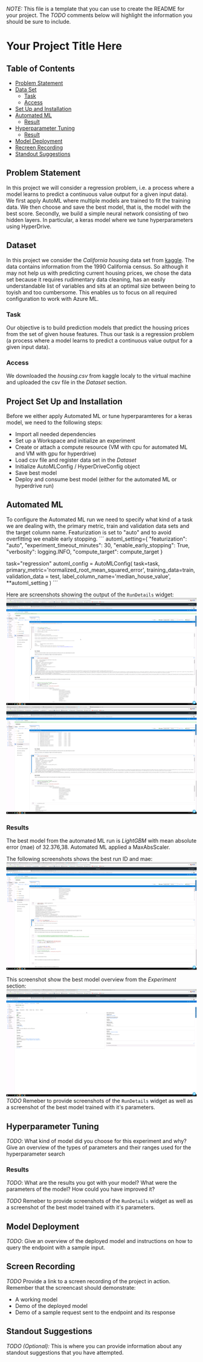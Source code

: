 *NOTE:* This file is a template that you can use to create the README for your project. The *TODO* comments below will highlight the information you should be sure to include.

# Your Project Title Here

## Table of Contents
- [Problem Statement](##problem)
- [Data Set](##dataset)
    - [Task](###task)
    - [Access](###access)
- [Set Up and Installation](##setup)
- [Automated ML](##automl)
    - [Result](##automl_result)
- [Hyperparameter Tuning](##hyperdrive)
    - [Result](##hyperdrive_result)
 - [Model Deployment](##deployment)
 - [Recreen Recording](##recording) 
 - [Standout Suggestions](##standout)

## Problem Statement <a name="problem"></a>

In this project we will consider a regression problem, i.e. a process where a model learns to predict a continuous value output for a given input data). We first apply AutoML where multiple models are trained to fit the training data. We then choose and save the best model, that is, the model with the best score. Secondly, we build a simple neural network consisting of two hidden layers. In particular, a keras model where we tune hyperparameters using HyperDrive.  


## Dataset  <a name="dataset"></a>
In this project we consider the *California housing* data set from [kaggle](https://www.kaggle.com/camnugent/california-housing-prices). The data contains information from the 1990 California census. So although it may not help us with predicting current housing prices, we chose the data set because it requires rudimentary data cleaning, has an easily understandable list of variables and sits at an optimal size between being to toyish and too cumbersome. This enables us to focus on all required configuration to work with Azure ML. 

### Task  <a name="task"></a>
Our objective is to build prediction models that predict the housing prices from the set of given house features. Thus our task is a regression problem (a process where a model learns to predict a continuous value output for a given input data). 

### Access <a name="access"></a>
We downloaded the *housing.csv* from kaggle localy to the virtual machine and uploaded the csv file in the *Dataset* section. 

## Project Set Up and Installation <a name="setup"></a>
Before we either apply Automated ML or tune hyperparamteres for a keras model, we need to the following steps:
- Import all needed dependencies
- Set up a Workspace and initialize an experiment
- Create or attach a compute resource (VM with cpu for automated ML and VM with gpu for hyperdrive)
- Load csv file and register data set in the *Dataset*
- Initialize AutoMLConfig / HyperDriveConfig object
- Save best model
- Deploy and consume best model (either for the automated ML or hyperdrive run)


## Automated ML <a name="automl"></a>
To configure the Automated ML run we need to specify what kind of a task we are dealing with, the primary metric, train and validation data sets and the target column name. Featurization is set to "auto" and to avoid overfitting we enable early stopping. 
´´´
automl_setting={
    "featurization": "auto",
    "experiment_timeout_minutes": 30,
    "enable_early_stopping": True,
    "verbosity": logging.INFO,
    "compute_target": compute_target
}

task="regression" 
automl_config = AutoMLConfig( 
    task=task, 
    primary_metric='normalized_root_mean_squared_error', 
    training_data=train, 
    validation_data = test, 
    label_column_name='median_house_value', 
    **automl_setting
)
´´´ 

Here are screenshots showing the output of the `RunDetails` widget: 
![rund_detail1](https://github.com/elenacramer/nd00333-capstone/blob/master/starter_file/automated_ml/screenshots/run_details1.png)
![run_details2](https://github.com/elenacramer/nd00333-capstone/blob/master/starter_file/automated_ml/screenshots/run_details2.png)

### Results <a name="automl_result"></a>
The best model from the automated ML run is *LightGBM* with mean absolute error (mae) of 32.376,38. Automated ML applied a MaxAbsScaler. 

The following screenshots shows the best run ID and mae:
![best_model](https://github.com/elenacramer/nd00333-capstone/blob/master/starter_file/automated_ml/screenshots/best_model_automl.png)

This screenshot show the best model overview from the *Experiment* section:
![best_model_overview](https://github.com/elenacramer/nd00333-capstone/blob/master/starter_file/automated_ml/screenshots/best_model_overview.png)
*TODO* Remeber to provide screenshots of the `RunDetails` widget as well as a screenshot of the best model trained with it's parameters.

## Hyperparameter Tuning <a name="hyperdrive"></a>
*TODO*: What kind of model did you choose for this experiment and why? Give an overview of the types of parameters and their ranges used for the hyperparameter search


### Results <a name="hyperdrive_result"></a>
*TODO*: What are the results you got with your model? What were the parameters of the model? How could you have improved it?

*TODO* Remeber to provide screenshots of the `RunDetails` widget as well as a screenshot of the best model trained with it's parameters.

## Model Deployment <a name="deployment"></a>
*TODO*: Give an overview of the deployed model and instructions on how to query the endpoint with a sample input.

## Screen Recording  <a name="recording"></a>
*TODO* Provide a link to a screen recording of the project in action. Remember that the screencast should demonstrate:
- A working model
- Demo of the deployed  model
- Demo of a sample request sent to the endpoint and its response

## Standout Suggestions <a name="standout"></a>
*TODO (Optional):* This is where you can provide information about any standout suggestions that you have attempted.
